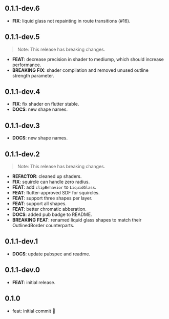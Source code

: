 ## 0.1.1-dev.6

 - **FIX**: liquid glass not repainting in route transitions (#16).

## 0.1.1-dev.5

> Note: This release has breaking changes.

 - **FEAT**: decrease precision in shader to mediump, which should increase performance.
 - **BREAKING** **FIX**: shader compilation and removed unused outline strength parameter.

## 0.1.1-dev.4

 - **FIX**: fix shader on flutter stable.
 - **DOCS**: new shape names.

## 0.1.1-dev.3

 - **DOCS**: new shape names.

## 0.1.1-dev.2

> Note: This release has breaking changes.

 - **REFACTOR**: cleaned up shaders.
 - **FIX**: squircle can handle zero radius.
 - **FEAT**: add `clipBehavior` to `LiquidGlass`.
 - **FEAT**: flutter-approved SDF for squircles.
 - **FEAT**: support three shapes per layer.
 - **FEAT**: support all shapes.
 - **FEAT**: better chromatic abberation.
 - **DOCS**: added pub badge to README.
 - **BREAKING** **FEAT**: renamed liquid glass shapes to match their OutlinedBorder counterparts.

## 0.1.1-dev.1

 - **DOCS**: update pubspec and readme.

## 0.1.1-dev.0

 - **FEAT**: initial release.

## 0.1.0

- feat: initial commit 🎉
